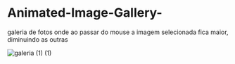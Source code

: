 # Animated-Image-Gallery-
galeria de fotos onde ao passar do mouse a imagem selecionada fica maior, diminuindo as outras



![galeria (1) (1)](https://user-images.githubusercontent.com/46541402/75921578-1a470000-5e40-11ea-82dc-6ff932508b28.gif)
